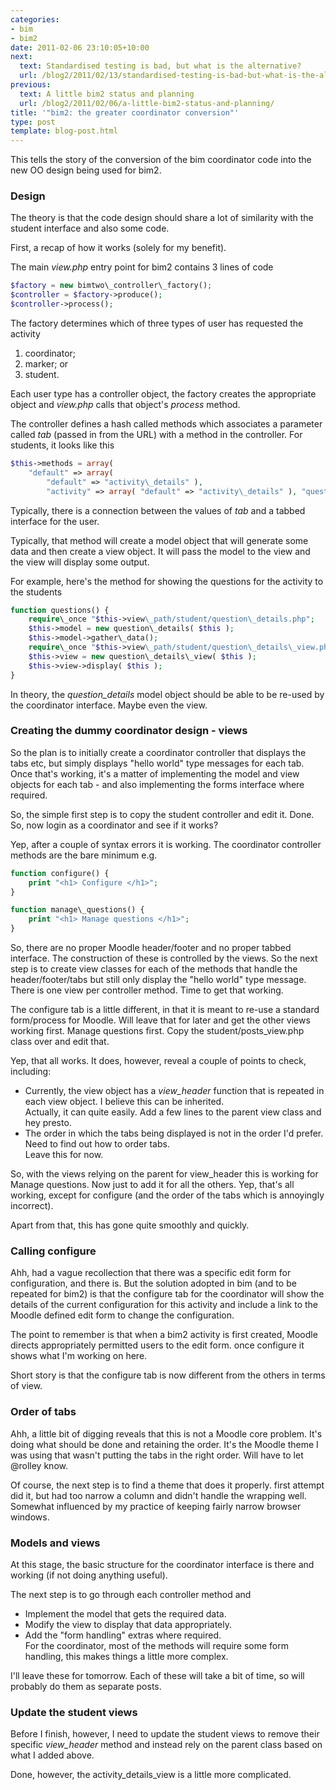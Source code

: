 ```yaml
---
categories:
- bim
- bim2
date: 2011-02-06 23:10:05+10:00
next:
  text: Standardised testing is bad, but what is the alternative?
  url: /blog2/2011/02/13/standardised-testing-is-bad-but-what-is-the-alternative/
previous:
  text: A little bim2 status and planning
  url: /blog2/2011/02/06/a-little-bim2-status-and-planning/
title: '"bim2: the greater coordinator conversion"'
type: post
template: blog-post.html
---
```

This tells the story of the conversion of the bim coordinator code into the new OO design being used for bim2.

### Design

The theory is that the code design should share a lot of similarity with the student interface and also some code.

First, a recap of how it works (solely for my benefit).

The main _view.php_ entry point for bim2 contains 3 lines of code 
```php
$factory = new bimtwo\_controller\_factory(); 
$controller = $factory->produce(); 
$controller->process(); 
```

The factory determines which of three types of user has requested the activity

1. coordinator;
2. marker; or
3. student.

Each user type has a controller object, the factory creates the appropriate object and _view.php_ calls that object's _process_ method.

The controller defines a hash called methods which associates a parameter called _tab_ (passed in from the URL) with a method in the controller. For students, it looks like this 
```php
$this->methods = array( 
    "default" => array( 
        "default" => "activity\_details" ), 
        "activity" => array( "default" => "activity\_details" ), "questions" => array( "default" => "questions" ), "posts" => array( "default" => "posts" ) ); 
```

Typically, there is a connection between the values of _tab_ and a tabbed interface for the user.

Typically, that method will create a model object that will generate some data and then create a view object. It will pass the model to the view and the view will display some output.

For example, here's the method for showing the questions for the activity to the students 
```php
function questions() { 
    require\_once "$this->view\_path/student/question\_details.php";
    $this->model = new question\_details( $this ); 
    $this->model->gather\_data(); 
    require\_once "$this->view\_path/student/question\_details\_view.php";
    $this->view = new question\_details\_view( $this ); 
    $this->view->display( $this ); 
} 
```

In theory, the _question\_details_ model object should be able to be re-used by the coordinator interface. Maybe even the view.

### Creating the dummy coordinator design - views

So the plan is to initially create a coordinator controller that displays the tabs etc, but simply displays "hello world" type messages for each tab. Once that's working, it's a matter of implementing the model and view objects for each tab - and also implementing the forms interface where required.

So, the simple first step is to copy the student controller and edit it. Done. So, now login as a coordinator and see if it works?

Yep, after a couple of syntax errors it is working. The coordinator controller methods are the bare minimum e.g.  
```php 
function configure() { 
    print "<h1> Configure </h1>"; 
}

function manage\_questions() { 
    print "<h1> Manage questions </h1>"; 
}
```

So, there are no proper Moodle header/footer and no proper tabbed interface. The construction of these is controlled by the views. So the next step is to create view classes for each of the methods that handle the header/footer/tabs but still only display the "hello world" type message. There is one view per controller method. Time to get that working.

The configure tab is a little different, in that it is meant to re-use a standard form/process for Moodle. Will leave that for later and get the other views working first. Manage questions first. Copy the student/posts\_view.php class over and edit that.

Yep, that all works. It does, however, reveal a couple of points to check, including:

- Currently, the view object has a _view\_header_ function that is repeated in each view object. I believe this can be inherited.  
    Actually, it can quite easily. Add a few lines to the parent view class and hey presto.
- The order in which the tabs being displayed is not in the order I'd prefer. Need to find out how to order tabs.  
    Leave this for now.

So, with the views relying on the parent for view\_header this is working for Manage questions. Now just to add it for all the others. Yep, that's all working, except for configure (and the order of the tabs which is annoyingly incorrect).

Apart from that, this has gone quite smoothly and quickly.

### Calling configure

Ahh, had a vague recollection that there was a specific edit form for configuration, and there is. But the solution adopted in bim (and to be repeated for bim2) is that the configure tab for the coordinator will show the details of the current configuration for this activity and include a link to the Moodle defined edit form to change the configuration.

The point to remember is that when a bim2 activity is first created, Moodle directs appropriately permitted users to the edit form. once configure it shows what I'm working on here.

Short story is that the configure tab is now different from the others in terms of view.

### Order of tabs

Ahh, a little bit of digging reveals that this is not a Moodle core problem. It's doing what should be done and retaining the order. It's the Moodle theme I was using that wasn't putting the tabs in the right order. Will have to let @rolley know.

Of course, the next step is to find a theme that does it properly. first attempt did it, but had too narrow a column and didn't handle the wrapping well. Somewhat influenced by my practice of keeping fairly narrow browser windows.

### Models and views

At this stage, the basic structure for the coordinator interface is there and working (if not doing anything useful).

The next step is to go through each controller method and

- Implement the model that gets the required data.
- Modify the view to display that data appropriately.
- Add the "form handling" extras where required.  
    For the coordinator, most of the methods will require some form handling, this makes things a little more complex.

I'll leave these for tomorrow. Each of these will take a bit of time, so will probably do them as separate posts.

### Update the student views

Before I finish, however, I need to update the student views to remove their specific _view\_header_ method and instead rely on the parent class based on what I added above.

Done, however, the activity\_details\_view is a little more complicated.